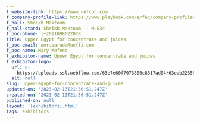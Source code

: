 ```yaml
---
f_website-link: https://www.uefcon.com
f_company-profile-link: https://www.playbook.com/s/fec/company-profiles
f_hall: Sheikh Maktoum
f_hall-stand: Sheikh Maktoum  - M-E34
f_poc-phone: (+20)1098022028
title: Upper Egypt for concentrate and juices
f_poc-email: amr.barada@ueffi.com
f_poc-name: Mary Mofeed
f_exhibitor-name: Upper Egypt for concentrate and juices
f_exhibitor-logo:
  url: >-
    https://uploads-ssl.webflow.com/63e7e60f7073806c8317ad04/63eab22358db849c21123236_MjhhMA.jpeg
  alt: null
slug: upper-egypt-for-concentrate-and-juices
updated-on: '2023-02-13T21:56:51.247Z'
created-on: '2023-02-13T21:56:51.247Z'
published-on: null
layout: '[exhibitors].html'
tags: exhibitors
---
```



